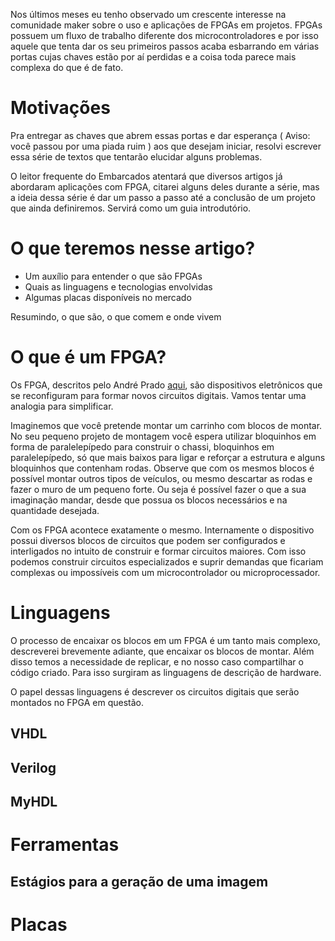 Nos últimos meses eu tenho observado um crescente interesse na comunidade maker
sobre o uso e aplicações de FPGAs em projetos. FPGAs possuem um fluxo de
trabalho diferente dos microcontroladores e por isso aquele que tenta dar os seu
primeiros passos acaba esbarrando em várias portas cujas chaves estão por aí
perdidas e a coisa toda parece mais complexa do que é  de fato.

# Motivações

Pra entregar as chaves que abrem essas portas e dar esperança ( Aviso: você
passou por uma piada ruim ) aos que desejam iniciar, resolvi escrever essa série
de textos que tentarão elucidar alguns problemas.

O leitor frequente do Embarcados atentará que diversos artigos já abordaram
aplicações com FPGA, citarei alguns deles durante a série, mas a ideia dessa
série é dar um passo a passo até a conclusão de um projeto que ainda
definiremos. Servirá como um guia introdutório.

# O que teremos nesse artigo?

* Um auxílio para entender o que são FPGAs
* Quais as linguagens e tecnologias envolvidas
* Algumas placas disponíveis no mercado

Resumindo, o que são, o que comem e onde vivem

# O que é um FPGA?

Os FPGA, descritos pelo André Prado [aqui](http://www.embarcados.com.br/fpga/),
são dispositivos eletrônicos que se reconfiguram para formar novos circuitos
digitais. Vamos tentar uma analogia para simplificar.

Imaginemos que você pretende montar um carrinho com blocos de montar. No seu
pequeno projeto de montagem você espera utilizar bloquinhos em forma de
paralelepípedo para construir o chassi, bloquinhos em paralelepípedo, só que
mais baixos para ligar e reforçar a estrutura e alguns bloquinhos que contenham
rodas. Observe que com os mesmos blocos é possível montar outros tipos de
veículos, ou mesmo descartar as rodas e fazer o muro de um pequeno forte. Ou
seja é possível fazer o que a sua imaginação mandar, desde que possua os blocos
necessários e na quantidade desejada.

Com os FPGA acontece exatamente o mesmo. Internamente o dispositivo possui
diversos blocos de circuitos que podem ser configurados e interligados no
intuito de construir e formar circuitos maiores. Com isso podemos construir
circuitos especializados e suprir demandas que ficariam complexas ou impossíveis
com um microcontrolador ou microprocessador.

# Linguagens

O processo de encaixar os blocos em um FPGA é um tanto mais complexo,
descreverei brevemente adiante, que encaixar os blocos de montar. Além disso
temos a necessidade de replicar, e no nosso caso compartilhar o código criado.
Para isso surgiram as linguagens de descrição de hardware. 

O papel dessas linguagens é descrever os circuitos digitais que serão montados
no FPGA em questão.

## VHDL

## Verilog

## MyHDL

# Ferramentas

## Estágios para a geração de  uma imagem

# Placas

